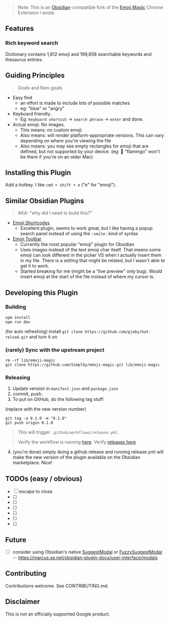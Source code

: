 > Note: This is an [Obsidian](https://obsidian.md/)-compatible fork of the [Emoji Magic](https://github.com/SimplGy/emoji-magic) Chrome Extension I wrote.

## Features

### Rich keyword search

Dictionary contains 1,812 emoji and 199,658 searchable keywords and thesaurus entries.

## Guiding Principles
> Goals and Non-goals

* Easy find
  * an effort is made to include lots of possible matches
  * eg: "blue" or "angry"
* Keyboard friendly.
  * Eg: `keyboard shortcut` -> `search phrase` -> `enter` and done.
* Actual emoji. No images.
  * This means: no custom emoji
  * Also means: will render platform-appropriate versions. This can vary depending on where you're viewing the file
  * Also means: you may see empty rectangles for emoji that are defined, but not supported by your device. (eg: 🦩 "flamingo" won't be there if you're on an older Mac)

## Installing this Plugin

Add a hotkey. I like `cmd + shift + e` ("e" for "emoji").

## Similar Obsidian Plugins

> AKA: "why did I need to build this?"

* [Emoji Shortcodes](https://github.com/phibr0/obsidian-emoji-shortcodes)
  * Excellent plugin, seems to work great, but I like having a popup search panel instead of using the `:smile:` kind of syntax
* [Emoji Toolbar](https://github.com/oliveryh/obsidian-emoji-toolbar)
  * Currently the most popular "emoji" plugin for Obsidian
  * Uses images instead of the text emoji char itself. That means some emoji can look different in the picker VS when I actually insert them in my file. There is a setting that might be related, but I wasn't able to get it to work.
  * Started breaking for me (might be a "live preview" only bug). Would insert emoji at the start of the file instead of where my cursor is.



## Developing this Plugin

### Building

```
npm install
npm run dev
```

(for auto refreshing) install `git clone https://github.com/pjeby/hot-reload.git` and turn it on

### (rarely) Sync with the upstream project

```
rm -rf lib/emoji-magic
git clone https://github.com/SimplGy/emoji-magic.git lib/emoji-magic
```

### Releasing

1. Update version in `manifest.json` and `package.json`
2. commit, push.
3. To put on GitHub, do the following tag stuff:

(replace with the new version number)

```
git tag -a 0.1.0 -m "0.1.0"
git push origin 0.1.0
```

> This will trigger `.github/workflows/release.yml`.
> 
> Verify the workflow is running [here](https://github.com/SimplGy/obsidian-open-file-by-magic-date/actions).
> Verify [releases here](https://github.com/SimplGy/obsidian-open-file-by-magic-date/releases)

4. (you're done) simply doing a github release and running release.yml will make the new version of the plugin available on the Obsidian marketplace. Nice!


## TODOs (easy / obvious)
- [ ] escape to close
- [ ] 
- [ ] 
- [ ] 
- [ ] 
- [ ] 
- [ ] 

## Future
- [ ] consider using Obsidian's native [SuggestModal](https://marcus.se.net/obsidian-plugin-docs/reference/typescript/classes/SuggestModal) or [FuzzySuggestModal](https://marcus.se.net/obsidian-plugin-docs/reference/typescript/classes/FuzzySuggestModal) -- https://marcus.se.net/obsidian-plugin-docs/user-interface/modals




## Contributing

Contributions welcome. See CONTRIBUTING.md.

## Disclaimer

This is not an officially supported Google product.